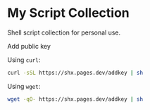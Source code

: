 # My Script Collection
Shell script collection for personal use.

Add public key

Using `curl`:

```bash
curl -sSL https://shx.pages.dev/addkey | sh
```

Using `wget`:

```sh
wget -qO- https://shx.pages.dev/addkey | sh
```
